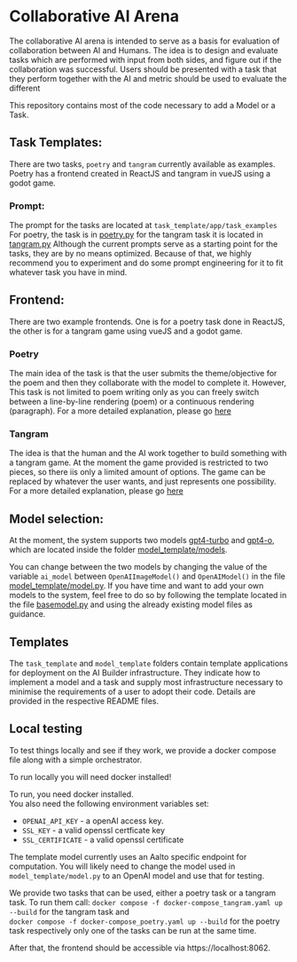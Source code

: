 # Collaborative AI Arena

The collaborative AI arena is intended to serve as a basis for evaluation of collaboration between AI and Humans. The idea is to design and evaluate tasks which are performed with input from both sides, and figure out if the collaboration was successful.
Users should be presented with a task that they perform together with the AI and metric should be used to evaluate the different

This repository contains most of the code necessary to add a Model or a Task.

## Task Templates:

There are two tasks, `poetry` and `tangram` currently available as examples. Poetry has a frontend created in ReactJS and tangram in vueJS using a godot game.

### Prompt:

The prompt for the tasks are located at `task_template/app/task_examples` For poetry, the task is in [poetry.py](task_template/app/task_examples/poetry.py)
for the tangram task it is located in [tangram.py](task_template/app/task_examples/tangram.py)
Although the current prompts serve as a starting point for the tasks, they are by no means optimized. Because of that, we highly recommend you to experiment and do some prompt engineering for it to fit whatever task you have in mind.

## Frontend:

There are two example frontends. One is for a poetry task done in ReactJS, the other is for a tangram game using vueJS and a godot game.

### Poetry

The main idea of the task is that the user submits the theme/objective for the poem and then they collaborate with the model to complete it. However, This task is not limited to poem writing only as you can freely switch between a line-by-line rendering (poem) or a continuous rendering (paragraph). For a more detailed explanation, please go [here](task_template/frontend_poetry/README.md)

### Tangram

The idea is that the human and the AI work together to build something with a tangram game. At the moment the game provided is restricted to two pieces, so there iis only a limited amount of options. The game can be replaced by whatever the user wants, and just represents one possibility.
For a more detailed explanation, please go [here](task_template/frontend_tangram/README.md)

## Model selection:

At the moment, the system supports two models [gpt4-turbo](model_template/models/openAI_model.py) and [gpt4-o](model_template/models/openAI_image_model.py), which are located inside the folder [model_template/models](model_template/models).

You can change between the two models by changing the value of the variable `ai_model` between `OpenAIImageModel()` and `OpenAIModel()` in the file [model_template/model.py](model_template/model.py).
If you have time and want to add your own models to the system, feel free to do so by following the template located in the file [basemodel.py](model_template/models/basemodel.py) and using the already existing model files as guidance.

## Templates

The `task_template` and `model_template` folders contain template applications for deployment on the AI Builder infrastructure.
They indicate how to implement a model and a task and supply most infrastructure necessary to minimise the requirements of a user to adopt their code.
Details are provided in the respective README files.

## Local testing

To test things locally and see if they work, we provide a docker compose file along with a simple orchestrator.

To run locally you will need docker installed!

To run, you need docker installed.  
You also need the following environment variables set:

- `OPENAI_API_KEY` - a openAI access key.
- `SSL_KEY` - a valid openssl certficate key
- `SSL_CERTIFICATE` - a valid openssl certificate

The template model currently uses an Aalto specific endpoint for computation.
You will likely need to change the model used in `model_template/model.py` to an OpenAI model and use that for testing.

We provide two tasks that can be used, either a poetry task or a tangram task. To run them call:
`docker compose -f docker-compose_tangram.yaml up --build` for the tangram task and  
`docker compose -f docker-compose_poetry.yaml up --build` for the poetry task respectively
only one of the tasks can be run at the same time.

After that, the frontend should be accessible via https://localhost:8062.
